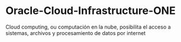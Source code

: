 # Oracle-Cloud-Infrastructure-ONE
Cloud computing, ou computación en la nube, posibilita el acceso a sistemas, archivos y procesamiento de datos por internet
